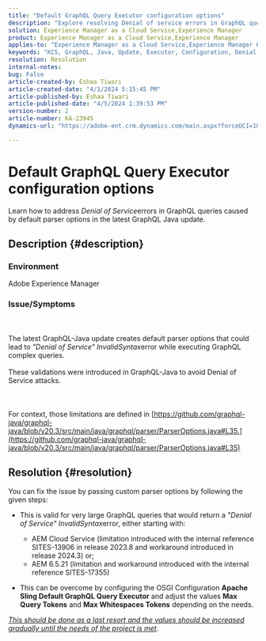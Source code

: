 ```yaml
---
title: "Default GraphQL Query Executor configuration options"
description: "Explore resolving Denial of service errors in GraphQL queries caused by default parser options."
solution: Experience Manager as a Cloud Service,Experience Manager
product: Experience Manager as a Cloud Service,Experience Manager
applies-to: "Experience Manager as a Cloud Service,Experience Manager 6.5"
keywords: "KCS, GraphQL, Java, Update, Executor, Configuration, Denial of service, OSGI Configuration, Apache Sling Default GraphQL Query, Max Query Tokens, Max Whitespaces Tokens"
resolution: Resolution
internal-notes: 
bug: False
article-created-by: Eshaa Tiwari
article-created-date: "4/1/2024 5:15:45 PM"
article-published-by: Eshaa Tiwari
article-published-date: "4/5/2024 1:39:53 PM"
version-number: 2
article-number: KA-23945
dynamics-url: "https://adobe-ent.crm.dynamics.com/main.aspx?forceUCI=1&pagetype=entityrecord&etn=knowledgearticle&id=7db89277-4bf0-ee11-904c-6045bd006b3d"

---
```

# Default GraphQL Query Executor configuration options


Learn how to address *Denial of Service*errors in GraphQL queries caused by default parser options in the latest GraphQL Java update.

## Description {#description}


### Environment

Adobe Experience Manager

### Issue/Symptoms
<br><br>The latest GraphQL-Java update creates default parser options that could lead to *"Denial of Service" InvalidSyntax*error while executing GraphQL complex queries. <br><br>These validations were introduced in GraphQL-Java to avoid Denial of Service attacks. <br><br> <br><br>For context, those limitations are defined in [https://github.com/graphql-java/graphql-java/blob/v20.3/src/main/java/graphql/parser/ParserOptions.java#L35.](https://github.com/graphql-java/graphql-java/blob/v20.3/src/main/java/graphql/parser/ParserOptions.java#L35)

## Resolution {#resolution}


You can fix the issue by passing custom parser options by following the given steps:

- This is valid for very large GraphQL queries that would return a *"Denial of Service" InvalidSyntax*error, either starting with:

    

    - AEM Cloud Service (limitation introduced with the internal reference SITES-13906 in release 2023.8 and workaround introduced in release 2024.3) or;
    - AEM 6.5.21 (limitation and workaround introduced with the internal reference SITES-17355)

        
- This can be overcome by configuring the OSGI Configuration <b>Apache Sling Default GraphQL Query Executor</b> and adjust the values <b>Max Query Tokens</b> and <b>Max Whitespaces Tokens</b> depending on the needs.


*<u>This should be done as a last resort and the values should be increased gradually until the needs of the project is met</u>*.
